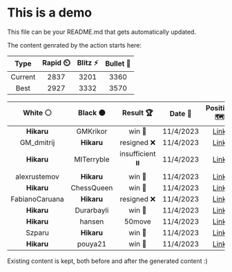 # This is a demo

This file can be your README.md that gets automatically updated.

The content genrated by the action starts here:

<!--START_SECTION:chessStats-->
<!-- Automatically generated with https://github.com/Balastrong/chess-stats-action -->

| Type | Rapid ⏲️ | Blitz ⚡ | Bullet 🔫 |
|:---:|:---:|:---:|:---:|
| Current | 2837 | 3201 | 3360 |
| Best | 2927 | 3332 | 3570 |

| White ⚪ | Black ⚫ | Result 🏆 | Date 📅 | Position 🗺️ | Type 🕕 |
|:---:|:---:|:---:|:---:|:---:|:---:|
| **Hikaru** | GMKrikor | win 🥇 | 11/4/2023 | <a href="http://www.ee.unb.ca/cgi-bin/tervo/fen.pl?select=N1b4r/p3k1np/1p1N1p2/n3p3/8/2P3P1/PP2BP2/3RK2R b K -">Link</a> | Blitz |
| GM_dmitrij | **Hikaru** | resigned ❌ | 11/4/2023 | <a href="http://www.ee.unb.ca/cgi-bin/tervo/fen.pl?select=5k2/5p2/3P2p1/4P2p/1KB2P1P/R5P1/8/6r1 b - -">Link</a> | Blitz |
| **Hikaru** | MITerryble | insufficient ⏸️ | 11/4/2023 | <a href="http://www.ee.unb.ca/cgi-bin/tervo/fen.pl?select=8/8/8/4K3/6k1/8/8/8 w - -">Link</a> | Blitz |
| alexrustemov | **Hikaru** | win 🥇 | 11/4/2023 | <a href="http://www.ee.unb.ca/cgi-bin/tervo/fen.pl?select=8/rp4R1/3pkn2/q1p1p3/2P1Pp2/1r6/3Q4/4K1R1 w - -">Link</a> | Blitz |
| **Hikaru** | ChessQueen | win 🥇 | 11/4/2023 | <a href="http://www.ee.unb.ca/cgi-bin/tervo/fen.pl?select=7r/1p3R1P/k1p5/8/P4K2/1P6/8/8 b - -">Link</a> | Blitz |
| FabianoCaruana | **Hikaru** | resigned ❌ | 11/4/2023 | <a href="http://www.ee.unb.ca/cgi-bin/tervo/fen.pl?select=K7/6B1/7P/8/8/R7/4k3/7r b - -">Link</a> | Blitz |
| **Hikaru** | Durarbayli | win 🥇 | 11/4/2023 | <a href="http://www.ee.unb.ca/cgi-bin/tervo/fen.pl?select=5r1k/2BR1n2/4N2p/p5p1/2r5/2P3PB/5PKP/8 b - -">Link</a> | Blitz |
| **Hikaru** | hansen | 50move  | 11/4/2023 | <a href="http://www.ee.unb.ca/cgi-bin/tervo/fen.pl?select=8/8/kBp5/2P5/6p1/5bK1/8/8 w - -">Link</a> | Blitz |
| Szparu | **Hikaru** | win 🥇 | 11/4/2023 | <a href="http://www.ee.unb.ca/cgi-bin/tervo/fen.pl?select=2b5/2b5/5B2/2k1p3/4Ppp1/8/4B1K1/8 w - -">Link</a> | Blitz |
| **Hikaru** | pouya21 | win 🥇 | 11/4/2023 | <a href="http://www.ee.unb.ca/cgi-bin/tervo/fen.pl?select=r2r4/1pN3kp/2pp1pp1/p7/2PQ2bq/1P2P3/P4PPP/2R1R1K1 b - -">Link</a> | Blitz |

<!--END_SECTION:chessStats-->

Existing content is kept, both before and after the generated content :)
